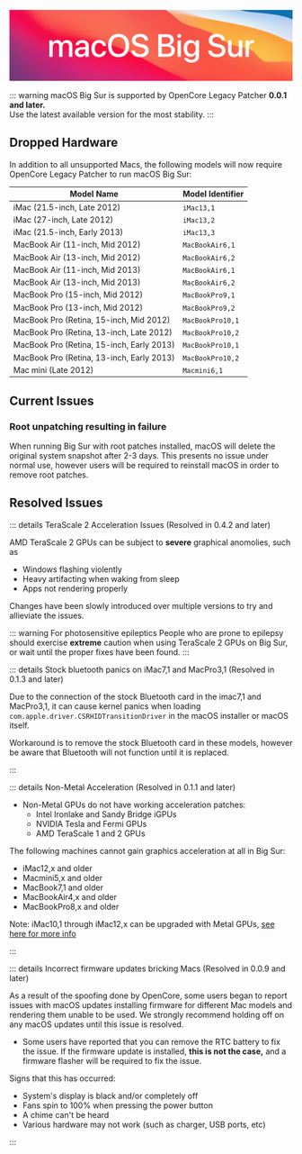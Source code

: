 ![](../images/macos-bigsur.png)

::: warning
macOS Big Sur is supported by OpenCore Legacy Patcher **0.0.1 and later.**  
Use the latest available version for the most stability.
:::

## Dropped Hardware

In addition to all unsupported Macs, the following models will now require OpenCore Legacy Patcher to run macOS Big Sur:

| Model Name | Model Identifier |
| --- | --- |
| iMac (21.5-inch, Late 2012) | `iMac13,1` |
| iMac (27-inch, Late 2012) | `iMac13,2` |
| iMac (21.5-inch, Early 2013) | `iMac13,3` |
| MacBook Air (11-inch, Mid 2012) | `MacBookAir6,1` |
| MacBook Air (13-inch, Mid 2012) | `MacBookAir6,2` |
| MacBook Air (11-inch, Mid 2013) | `MacBookAir6,1` |
| MacBook Air (13-inch, Mid 2013) | `MacBookAir6,2` |
| MacBook Pro (15-inch, Mid 2012) | `MacBookPro9,1` |
| MacBook Pro (13-inch, Mid 2012) | `MacBookPro9,2` |
| MacBook Pro (Retina, 15-inch, Mid 2012) | `MacBookPro10,1` |
| MacBook Pro (Retina, 13-inch, Late 2012) | `MacBookPro10,2` |
| MacBook Pro (Retina, 15-inch, Early 2013) | `MacBookPro10,1` |
| MacBook Pro (Retina, 13-inch, Early 2013) | `MacBookPro10,2` |
| Mac mini (Late 2012) | `Macmini6,1` |

## Current Issues

### Root unpatching resulting in failure

When running Big Sur with root patches installed, macOS will delete the original system snapshot after 2-3 days. This presents no issue under normal use, however users will be required to reinstall macOS in order to remove root patches.

## Resolved Issues

::: details TeraScale 2 Acceleration Issues (Resolved in 0.4.2 and later)

AMD TeraScale 2 GPUs can be subject to **severe** graphical anomolies, such as

* Windows flashing violently
* Heavy artifacting when waking from sleep
* Apps not rendering properly

Changes have been slowly introduced over multiple versions to try and allieviate the issues.

::: warning For photosensitive epileptics
People who are prone to epilepsy should exercise **extreme** caution when using TeraScale 2 GPUs on Big Sur, or wait until the proper fixes have been found.
::: 

::: details Stock bluetooth panics on iMac7,1 and MacPro3,1 (Resolved in 0.1.3 and later)

Due to the connection of the stock Bluetooth card in the imac7,1 and MacPro3,1, it can cause kernel panics when loading `com.apple.driver.CSRHIDTransitionDriver` in the macOS installer or macOS itself.

Workaround is to remove the stock Bluetooth card in these models, however be aware that Bluetooth will not function until it is replaced.

:::

::: details Non-Metal Acceleration (Resolved in 0.1.1 and later)

* Non-Metal GPUs do not have working acceleration patches:
  * Intel Ironlake and Sandy Bridge iGPUs
  * NVIDIA Tesla and Fermi GPUs
  * AMD TeraScale 1 and 2 GPUs

The following machines cannot gain graphics acceleration at all in Big Sur:

* iMac12,x and older
* Macmini5,x and older
* MacBook7,1 and older
* MacBookAir4,x and older
* MacBookPro8,x and older

Note: iMac10,1 through iMac12,x can be upgraded with Metal GPUs, [see here for more info](https://forums.macrumors.com/threads/2011-imac-graphics-card-upgrade.1596614/)

:::

::: details Incorrect firmware updates bricking Macs (Resolved in 0.0.9 and later)

As a result of the spoofing done by OpenCore, some users began to report issues with macOS updates installing firmware for different Mac models and rendering them unable to be used. We strongly recommend holding off on any macOS updates until this issue is resolved.

* Some users have reported that you can remove the RTC battery to fix the issue. If the firmware update is installed, **this is not the case,** and a firmware flasher will be required to fix the issue.

Signs that this has occurred:

* System's display is black and/or completely off
* Fans spin to 100% when pressing the power button
* A chime can't be heard
* Various hardware may not work (such as charger, USB ports, etc)

:::